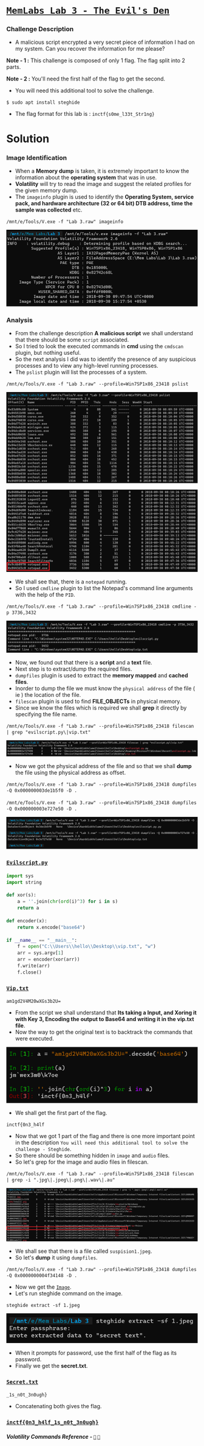# [`MemLabs Lab 3 - The Evil's Den`](https://mega.nz/#!2ohlTAzL!1T5iGzhUWdn88zS1yrDJA06yUouZxC-VstzXFSRuzVg)

### Challenge Description

- A malicious script encrypted a very secret piece of information I had on my system. Can you recover the information for me please?

**Note - 1 :** This challenge is composed of only 1 flag. The flag split into 2 parts.

**Note - 2 :** You'll need the first half of the flag to get the second.

- You will need this additional tool to solve the challenge.

```
$ sudo apt install steghide
```

- The flag format for this lab is : `inctf{s0me_l33t_Str1ng}`

# Solution

### Image Identification 

- When a **Memory dump** is taken, it is extremely important to know the information about the **operating system** that was in use.
- **Volatility** will try to read the image and suggest the related profiles for the given memory dump. 
- The `imageinfo` plugin is used to identify the **Operating System, service pack, and hardware architecture (32 or 64 bit) DTB address, time the sample was collected** etc.

```
/mnt/e/Tools/V.exe -f "Lab 3.raw" imageinfo
```

![](https://github.com/a3X3k/MemLabs/blob/main/Lab%203/Assets/1.png?raw=true)

### Analysis

- From the challenge description **A malicious script** we shall understand that there should be some `script` associated.
- So I tried to look the executed commands in **cmd** using the `cmdscan` plugin, but nothing useful.
- So the next analysis I did was to identify the presence of any suspicious processes and to view any high-level running processes.
- The `pslist` plugin will list the processes of a system.

```
/mnt/e/Tools/V.exe -f "Lab 3.raw" --profile=Win7SP1x86_23418 pslist
```

![](https://github.com/a3X3k/MemLabs/blob/main/Lab%203/Assets/2.png?raw=true)

![](https://github.com/a3X3k/MemLabs/blob/main/Lab%203/Assets/3.png?raw=true)

- We shall see that, there is a `notepad` running.
- So I used `cmdline` plugin to list the Notepad's command line arguments with the help of the `PID`. 

```
/mnt/e/Tools/V.exe -f "Lab 3.raw" --profile=Win7SP1x86_23418 cmdline -p 3736,3432
```

![](https://github.com/a3X3k/MemLabs/blob/main/Lab%203/Assets/4.png?raw=true)

- Now, we found out that there is a **script** and a **text** file.
- Next step is to extract/dump the required files.
- `dumpfiles` plugin is used to extract the **memory mapped** and **cached files**.
- Inorder to dump the file we must know the `physical address` of the file ( ie ) the location of the file.
- `filescan` plugin is used to find **FILE_OBJECTs** in physical memory.
- Since we know the files which is required we shall **grep** it directly by specifying the file name.

```
/mnt/e/Tools/V.exe -f "Lab 3.raw" --profile=Win7SP1x86_23418 filescan | grep "evilscript.py\|vip.txt"
```

![](https://github.com/a3X3k/MemLabs/blob/main/Lab%203/Assets/5.png?raw=true)

- Now we got the physical address of the file and so that we shall **dump** the file using the physical address as offset.

```
/mnt/e/Tools/V.exe -f "Lab 3.raw" --profile=Win7SP1x86_23418 dumpfiles -Q 0x000000003de1b5f0 -D .

/mnt/e/Tools/V.exe -f "Lab 3.raw" --profile=Win7SP1x86_23418 dumpfiles -Q 0x000000003e727e50 -D .
```

![](https://github.com/a3X3k/MemLabs/blob/main/Lab%203/Assets/6.png?raw=true)

### [`Evilscript.py`](https://github.com/a3X3k/MemLabs/blob/main/Lab%203/Assets/Script.py)

```py
import sys
import string

def xor(s):
	a = ''.join(chr(ord(i)^3) for i in s)
	return a

def encoder(x):
	return x.encode("base64")

if __name__ == "__main__":
	f = open("C:\\Users\\hello\\Desktop\\vip.txt", "w")
	arr = sys.argv[1]
	arr = encoder(xor(arr))
	f.write(arr)
	f.close()
```

### [`Vip.txt`](https://github.com/a3X3k/MemLabs/blob/main/Lab%203/Assets/Vip.txt)

```
am1gd2V4M20wXGs3b2U=
```

- From the script we shall understand that **Its taking a Input, and Xoring it with Key 3, Encoding the output to Base64 and writing it in the vip.txt file**.
- Now the way to get the original text is to backtrack the commands that were executed.

![](https://github.com/a3X3k/MemLabs/blob/main/Lab%203/Assets/7.png?raw=true)

- We shall get the first part of the flag.

```
inctf{0n3_h4lf
```

- Now that we got 1 part of the flag and there is one more important point in the description `You will need this additional tool to solve the challenge - Steghide`.
- So there should be something hidden in `image` and `audio` files.
- So let's grep for the image and audio files in filescan.

```
/mnt/e/Tools/V.exe -f "Lab 3.raw" --profile=Win7SP1x86_23418 filescan | grep -i ".jpg\|.jpeg\|.png\|.wav\|.au"
```

![](https://github.com/a3X3k/MemLabs/blob/main/Lab%203/Assets/8.png?raw=true)

- We shall see that there is a file called `suspision1.jpeg`.
- So let's **dump** it using `dumpfiles`.

```
/mnt/e/Tools/V.exe -f "Lab 3.raw" --profile=Win7SP1x86_23418 dumpfiles -Q 0x0000000004f34148 -D .
```

- Now we get the [`Image`](https://github.com/a3X3k/MemLabs/blob/main/Lab%203/Assets/1.jpeg).
- Let's run steghide command on the image.

```
steghide extract -sf 1.jpeg
```

![](https://github.com/a3X3k/MemLabs/blob/main/Lab%203/Assets/9.png?raw=true)

- When it prompts for password, use the first half of the flag as its password.
- Finally we get the **secret.txt**.

### [`Secret.txt`](https://github.com/a3X3k/MemLabs/blob/main/Lab%203/Assets/secret%20text)

```
_1s_n0t_3n0ugh}
```

- Concatenating both gives the flag.

### [`inctf{0n3_h4lf_1s_n0t_3n0ugh}`]()

##### Volatility Commands Reference - [`📖`](https://github.com/volatilityfoundation/volatility/wiki/Command-Reference#dumpfiles) [`📖`](https://www.codersnoon.com/2021/01/volatility-cheatsheet-memory-forensics.html) 



